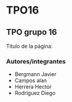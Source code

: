 # TPO16
## TPO grupo 16
Titulo de la página:
### Autores/integrantes
  - Bergmann Javier
  - Campos alan
  - Herrera Hector
  - Rodriguez Diego
  
 
